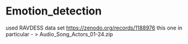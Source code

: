 # Emotion_detection

used RAVDESS data set 
https://zenodo.org/records/1188976
this one in particular - > Audio_Song_Actors_01-24.zip
